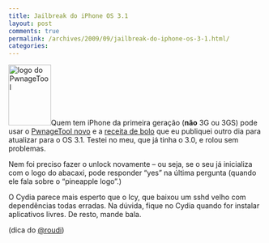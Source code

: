 ```yaml
---
title: Jailbreak do iPhone OS 3.1
layout: post
comments: true
permalink: /archives/2009/09/jailbreak-do-iphone-os-3-1.html/
categories:
---
```

<img class="alignleft left" src="//chester.me/archives/img/mt/2009/06/20/logo.png" alt="logo do PwnageTool" width="84" height="120" />Quem tem iPhone da primeira geração (**não** 3G ou 3GS) pode usar o [PwnageTool novo][1] e a [receita de bolo][2] que eu publiquei outro dia para atualizar para o OS 3.1. Testei no meu, que já tinha o 3.0, e rolou sem problemas.

Nem foi preciso fazer o unlock novamente &#8211; ou seja, se o seu já inicializa com o logo do abacaxi, pode responder &#8220;yes&#8221; na última pergunta (quando ele fala sobre o &#8220;pineapple logo&#8221;.)

O Cydia parece mais esperto que o Icy, que baixou um sshd velho com dependências todas erradas. Na dúvida, fique no Cydia quando for instalar aplicativos livres. De resto, mande bala.

(dica do [@roudi][3])

 [1]: http://www.guanabara.info/2009/09/iphone-os-saiu-o-jailbrake-do-os-31/
 [2]: //chester.me/archives/2009/06/atualizando_o_iphone_3_0_pwnagetool.html
 [3]: http://twitter.com/roudi
